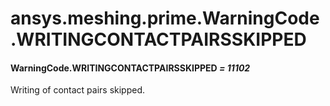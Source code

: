 <a id="ansys-meshing-prime-warningcode-writingcontactpairsskipped"></a>

# ansys.meshing.prime.WarningCode.WRITINGCONTACTPAIRSSKIPPED

<a id="ansys.meshing.prime.WarningCode.WRITINGCONTACTPAIRSSKIPPED"></a>

#### WarningCode.WRITINGCONTACTPAIRSSKIPPED *= 11102*

Writing of contact pairs skipped.

<!-- !! processed by numpydoc !! -->

